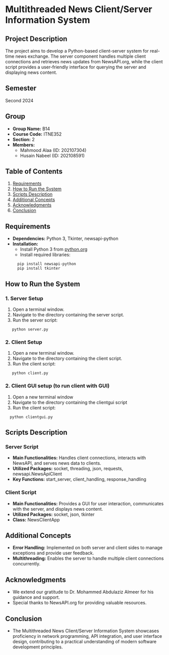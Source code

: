 # Multithreaded News Client/Server Information System

## Project Description
The project aims to develop a Python-based client-server system for real-time news exchange. The server component handles multiple client connections and retrieves news updates from NewsAPI.org, while the client script provides a user-friendly interface for querying the server and displaying news content.

## Semester
Second 2024

## Group
- **Group Name:** B14
- **Course Code:** ITNE352
- **Section:** 2
- **Members:**
  - Mahmood Alaa (ID: 202107304)
  - Husain Nabeel (ID: 202108591)

## Table of Contents
1. [Requirements](#requirements)
2. [How to Run the System](#how-to-run-the-system)
3. [Scripts Description](#scripts-description)
4. [Additional Concepts](#additional-concepts)
5. [Acknowledgments](#acknowledgments)
6. [Conclusion](#conclusion)

## Requirements
- **Dependencies:** Python 3, Tkinter, newsapi-python
- **Installation:**
  - Install Python 3 from [python.org](https://www.python.org/)
  - Install required libraries:
  ```
    pip install newsapi-python
    pip install tkinter
  ```
## How to Run the System
### 1. Server Setup
1. Open a terminal window.
2. Navigate to the directory containing the server script.
3. Run the server script:
```
   python server.py
```
### 2. Client Setup
1. Open a new terminal window.
2. Navigate to the directory containing the client script.
3. Run the client script:
```
   python client.py
```
### 2. Client GUI setup (to run client with GUI)
1. Open a new terminal window
2. Navigate to the directory containing the clientgui script
3. Run the client script:
```
  python clientgui.py
```

## Scripts Description
### Server Script
- **Main Functionalities:** Handles client connections, interacts with NewsAPI, and serves news data to clients.
- **Utilized Packages:** socket, threading, json, requests, newsapi.NewsApiClient
- **Key Functions:** start_server, client_handling, response_handling

### Client Script
- **Main Functionalities:** Provides a GUI for user interaction, communicates with the server, and displays news content.
- **Utilized Packages:** socket, json, tkinter
- **Class:** NewsClientApp

## Additional Concepts
- **Error Handling:** Implemented on both server and client sides to manage exceptions and provide user feedback.
- **Multithreading:** Enables the server to handle multiple client connections concurrently.

## Acknowledgments
- We extend our gratitude to Dr. Mohammed Abdulaziz Almeer for his guidance and support.
- Special thanks to NewsAPI.org for providing valuable resources.

## Conclusion
- The Multithreaded News Client/Server Information System showcases proficiency in network programming, API integration, and user interface design, contributing to a practical understanding of modern software development principles.
